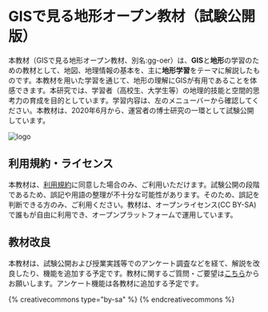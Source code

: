 # GISで見る地形オープン教材（試験公開版）
 本教材（GISで見る地形オープン教材、別名:gg-oer）は、**GIS**と**地形**の学習のための教材として、地図、地理情報の基本を、主に**地形学習**をテーマに解説したものです。本教材を用いた学習を通じて、地形の理解にGISが有用であることを体感できます。本研究では、学習者（高校生、大学生等）の地理的技能と空間的思考力の育成を目的としています。学習内容は、左のメニューバーから確認してください。本教材は、2020年6月から、運営者の博士研究の一環として試験公開しています。

![logo](./home.gif)

## 利用規約・ライセンス
 本教材は、[利用規約](polciy.md)に同意した場合のみ、ご利用いただけます。試験公開の段階であるため、誤記や用語の整理が不十分な可能性があります。そのため、誤記を判断できる方のみ、ご利用ください。教材は、オープンライセンス(CC BY-SA)で誰もが自由に利用でき、オープンプラットフォームで運用しています。

## 教材改良
 本教材は、試験公開および授業実践等でのアンケート調査などを経て、解説を改良したり、機能を追加する予定です。教材に関するご質問・ご要望は[こちら](https://docs.google.com/forms/d/1gGuJKIRKAt1WpQgEDz21THcu3N_jeY3NDCdeCglyssI/edit?usp=sharing)からお願いします。アンケート機能は各教材に追加する予定です。

{% creativecommons type="by-sa" %}
{% endcreativecommons %}